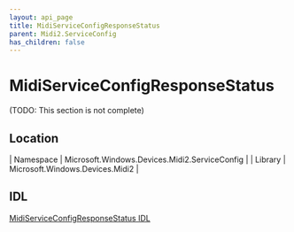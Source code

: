 ```yaml
---
layout: api_page
title: MidiServiceConfigResponseStatus
parent: Midi2.ServiceConfig
has_children: false
---
```


# MidiServiceConfigResponseStatus

(TODO: This section is not complete)

## Location

| Namespace | Microsoft.Windows.Devices.Midi2.ServiceConfig |
| Library | Microsoft.Windows.Devices.Midi2 |

## IDL

[MidiServiceConfigResponseStatus IDL](https://github.com/microsoft/MIDI/blob/main/src/app-sdk/winrt/MidiServiceConfigResponseStatusEnum.idl)
